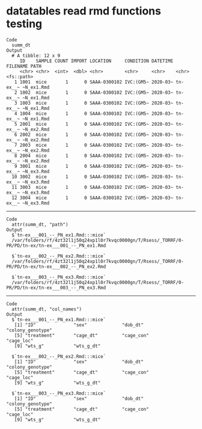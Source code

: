 # datatables read rmd functions testing

    Code
      summ_dt
    Output
      # A tibble: 12 x 9
         ID    SAMPLE COUNT IMPORT LOCATION     CONDITION DATETIME FILENAME PATH      
         <chr> <chr>  <int>  <dbl> <chr>        <chr>     <chr>    <chr>    <fs::path>
       1 1001  mice       1      0 SAAA-0300102 IVC:(GM5~ 2020-03~ tn-ex__~ ~N_ex1.Rmd
       2 1002  mice       1      0 SAAA-0300102 IVC:(GM5~ 2020-03~ tn-ex__~ ~N_ex1.Rmd
       3 1003  mice       1      0 SAAA-0300102 IVC:(GM5~ 2020-03~ tn-ex__~ ~N_ex1.Rmd
       4 1004  mice       1      0 SAAA-0300102 IVC:(GM5~ 2020-03~ tn-ex__~ ~N_ex1.Rmd
       5 2001  mice       1      0 SAAA-0300102 IVC:(GM5~ 2020-03~ tn-ex__~ ~N_ex2.Rmd
       6 2002  mice       1      0 SAAA-0300102 IVC:(GM5~ 2020-03~ tn-ex__~ ~N_ex2.Rmd
       7 2003  mice       1      0 SAAA-0300102 IVC:(GM5~ 2020-03~ tn-ex__~ ~N_ex2.Rmd
       8 2004  mice       1      0 SAAA-0300102 IVC:(GM5~ 2020-03~ tn-ex__~ ~N_ex2.Rmd
       9 3001  mice       1      0 SAAA-0300102 IVC:(GM5~ 2020-03~ tn-ex__~ ~N_ex3.Rmd
      10 3002  mice       1      0 SAAA-0300102 IVC:(GM5~ 2020-03~ tn-ex__~ ~N_ex3.Rmd
      11 3003  mice       1      0 SAAA-0300102 IVC:(GM5~ 2020-03~ tn-ex__~ ~N_ex3.Rmd
      12 3004  mice       1      0 SAAA-0300102 IVC:(GM5~ 2020-03~ tn-ex__~ ~N_ex3.Rmd

---

    Code
      attr(summ_dt, "path")
    Output
      $`tn-ex___001_--_PN_ex1.Rmd:::mice`
      /var/folders/rf/4zt32l1j50q24xp1l0r7kvqc0000gn/T/Rsess/_TORRF/0-PR/PD/tn-ex/tn-ex___001_--_PN_ex1.Rmd
      
      $`tn-ex___002_--_PN_ex2.Rmd:::mice`
      /var/folders/rf/4zt32l1j50q24xp1l0r7kvqc0000gn/T/Rsess/_TORRF/0-PR/PD/tn-ex/tn-ex___002_--_PN_ex2.Rmd
      
      $`tn-ex___003_--_PN_ex3.Rmd:::mice`
      /var/folders/rf/4zt32l1j50q24xp1l0r7kvqc0000gn/T/Rsess/_TORRF/0-PR/PD/tn-ex/tn-ex___003_--_PN_ex3.Rmd
      

---

    Code
      attr(summ_dt, "col_names")
    Output
      $`tn-ex___001_--_PN_ex1.Rmd:::mice`
       [1] "ID"              "sex"             "dob_dt"          "colony_genotype"
       [5] "treatment"       "cage_dt"         "cage_con"        "cage_loc"       
       [9] "wts_g"           "wts_g_dt"       
      
      $`tn-ex___002_--_PN_ex2.Rmd:::mice`
       [1] "ID"              "sex"             "dob_dt"          "colony_genotype"
       [5] "treatment"       "cage_dt"         "cage_con"        "cage_loc"       
       [9] "wts_g"           "wts_g_dt"       
      
      $`tn-ex___003_--_PN_ex3.Rmd:::mice`
       [1] "ID"              "sex"             "dob_dt"          "colony_genotype"
       [5] "treatment"       "cage_dt"         "cage_con"        "cage_loc"       
       [9] "wts_g"           "wts_g_dt"       
      

